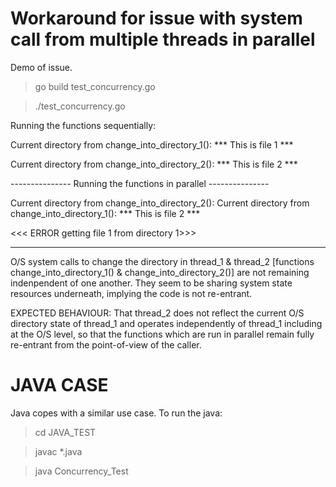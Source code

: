 # Workaround for issue with system call from multiple threads in parallel

Demo of issue.

> go build test_concurrency.go

> ./test_concurrency.go


Running the functions sequentially:

Current directory from change_into_directory_1():
*** This is file 1 ***

Current directory from change_into_directory_2():
*** This is file 2 ***


--------------- Running the functions in parallel ---------------

Current directory from change_into_directory_2(): 
Current directory from change_into_directory_1():
*** This is file 2 ***

<<< ERROR getting file 1 from directory 1>>>


--------------------------------------------------------------------------------------------------------
O/S system calls to change the directory in thread_1 & thread_2 [functions change_into_directory_1() & change_into_directory_2()]
are not remaining indenpendent of one another. They seem to be sharing system state resources underneath, implying the code is 
not re-entrant.

EXPECTED BEHAVIOUR: That thread_2 does not reflect the current O/S directory state of thread_1 and operates independently of thread_1
including at the O/S level, so that the functions which are run in parallel remain fully re-entrant from the point-of-view of
the caller.

JAVA CASE
=========
Java copes with a similar  use case. To run the java:

> cd JAVA_TEST

> javac *.java

> java Concurrency_Test 


